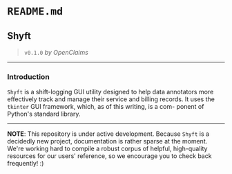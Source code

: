 # `README.md`

## Shyft
> `v0.1.0`
> *by OpenClaims*

----

### Introduction

`Shyft` is a shift-logging GUI utility designed to help data annotators
more effectively track and manage their service and billing records. It
uses the `tkinter` GUI framework, which, as of this writing, is a com-
ponent of Python's standard library.

----

**NOTE**: This repository is under active development. Because `Shyft` 
is a decidedly new project, documentation is rather sparse at the moment.
We're working hard to compile a robust corpus of helpful, high-quality
resources for our users' reference, so we encourage you to check back
frequently! :)
